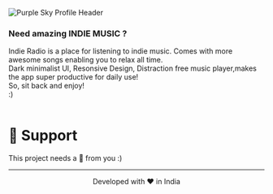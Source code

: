 ![Purple Sky Profile Header](https://user-images.githubusercontent.com/107036687/181786064-5dd9b4c1-3920-471c-8666-522b4b463321.gif)
### Need amazing INDIE MUSIC ?
Indie Radio is a place for listening to indie music. Comes with more awesome songs enabling you to relax all time. <br>Dark minimalist UI, Resonsive Design, Distraction free music player,makes the app super productive for daily use!<br> So, sit back and enjoy! <br>
:)
<br><br>
# 🙏 Support

This project needs a 🌟 from you :)

<hr>
<p align="center">
Developed with ❤️ in India
</p>
